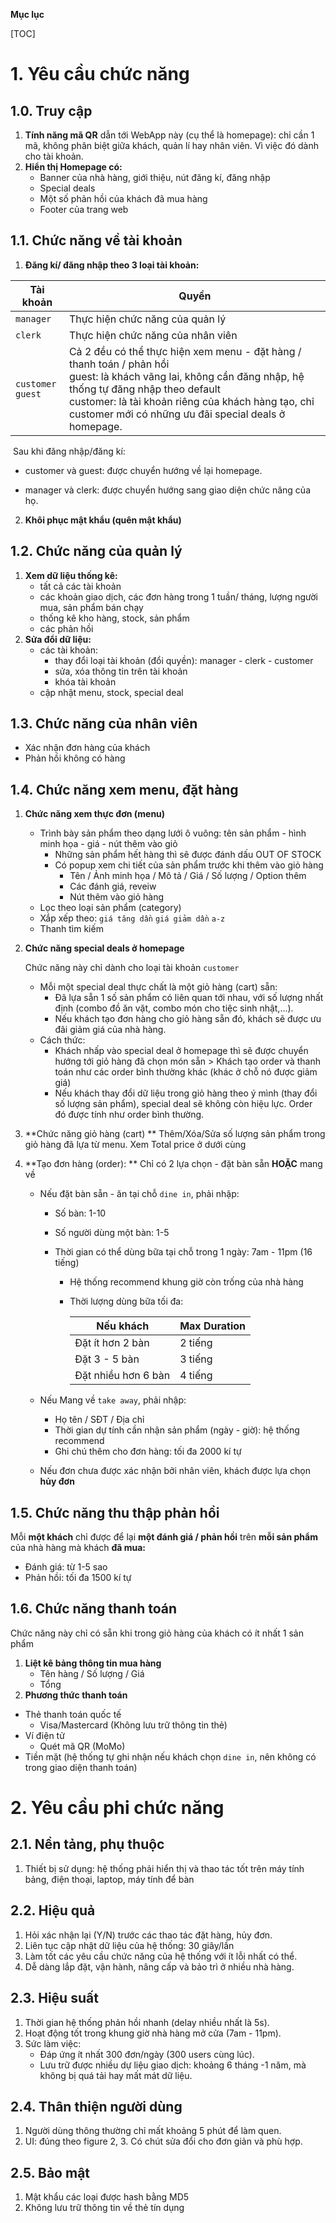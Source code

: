 **Mục lục**

[TOC]

# 1. Yêu cầu chức năng

## 1.0. Truy cập

1. **Tính năng mã QR** dẫn tới WebApp này (cụ thể là homepage): chỉ cần 1 mã, không phân biệt giữa khách, quản lí hay nhân viên. Vì việc đó dành cho tài khoản.
2. **Hiển thị Homepage có:**
   - Banner của nhà hàng, giới thiệu, nút đăng kí, đăng nhập
   - Special deals 
   - Một số phản hồi của khách đã mua hàng
   - Footer của trang web

## 1.1. Chức năng về tài khoản

1. **Đăng kí/ đăng nhập theo 3 loại tài khoản:**

| Tài khoản               | Quyền                                                        |
| ----------------------- | ------------------------------------------------------------ |
| `manager`               | Thực hiện chức năng của quản lý                              |
| `clerk`                 | Thực hiện chức năng của nhân viên                            |
| `customer` <br> `guest` | Cả 2 đều có thể thực hiện xem menu - đặt hàng / thanh toán / phản hồi <br>guest: là khách vãng lai, không cần đăng nhập, hệ thống tự đăng nhập theo default <br>customer: là tài khoản riêng của khách hàng tạo, chỉ customer mới có những ưu đãi special deals ở homepage. |

​	Sau khi đăng nhập/đăng kí:

- customer và guest: được chuyển hướng về lại homepage.

- manager và clerk: được chuyển hướng sang giao diện chức năng của họ.



2. **Khôi phục mật khẩu (quên mật khẩu)**

## 1.2. Chức năng của quản lý

1. **Xem dữ liệu thống kê:** 
   - tất cả các tài khoản
   - các khoản giao dịch, các đơn hàng trong 1 tuần/ tháng, lượng người mua, sản phẩm bán chạy
   - thống kê kho hàng, stock, sản phẩm
   - các phản hồi
2. **Sửa đổi dữ liệu:** 
   - các tài khoản: 
     - thay đổi loại tài khoản (đổi quyền): manager - clerk - customer
     - sửa, xóa thông tin trên tài khoản
     - khóa tài khoản
   - cập nhật menu, stock, special deal

## 1.3. Chức năng của nhân viên

- Xác nhận đơn hàng của khách
- Phản hồi không có hàng

## 1.4. Chức năng xem menu, đặt hàng

1. **Chức năng xem thực đơn (menu)**
  
   - Trình bày sản phẩm theo dạng lưới ô vuông: tên sản phẩm - hình minh họa - giá - nút thêm vào giỏ
     - Những sản phẩm hết hàng thì sẽ được đánh dấu OUT OF STOCK
     - Có popup xem chi tiết của sản phẩm trước khi thêm vào giỏ hàng
       - Tên  / Ảnh minh họa / Mô tả / Giá / Số lượng / Option thêm
       - Các đánh giá, reveiw
       - Nút thêm vào giỏ hàng
   - Lọc theo loại sản phẩm (category)
   - Xắp xếp theo: `giá tăng dần`  `giá giảm dần`  `a-z`
   - Thanh tìm kiếm
   
2. **Chức năng special deals ở homepage**

   Chức năng này chỉ dành cho loại tài khoản `customer`

   - Mỗi một special deal thực chất là một giỏ hàng (cart) sẵn:
      - Đã lựa sẵn 1 số sản phẩm có liên quan tới nhau, với số lượng nhất định (combo đồ ăn vặt, combo món cho tiệc sinh nhật,...).
      - Nếu khách tạo đơn hàng cho giỏ hàng sẵn đó, khách sẽ được ưu đãi giảm giá của nhà hàng.
   - Cách thức: 
      - Khách nhấp vào special deal ở homepage thì sẽ được chuyển hướng tới giỏ hàng đã chọn món sẵn > Khách tạo order và thanh toán như các order bình thường khác (khác ở chỗ nó được giảm giá)
      - Nếu khách thay đổi dữ liệu trong giỏ hàng theo ý mình (thay đổi số lượng sản phẩm), special deal sẽ không còn hiệu lực. Order đó được tính như order bình thường.

3. **Chức năng giỏ hàng (cart)   **
   Thêm/Xóa/Sửa số lượng sản phẩm trong giỏ hàng đã lựa từ menu.
   Xem Total price ở dưới cùng

4. **Tạo đơn hàng (order): **
   Chỉ có 2 lựa chọn -  đặt bàn sẵn **HOẶC** mang về

   - Nếu đặt bàn sẵn - ăn tại chỗ `dine in`, phải nhập:

      - Số bàn: 1-10

      - Số người dùng một bàn: 1-5

      - Thời gian có thể dùng bữa tại chỗ trong 1 ngày: 7am - 11pm (16 tiếng)

         - Hệ thống recommend khung giờ còn trống của nhà hàng

         - Thời lượng dùng bữa tối đa: 

            | Nếu khách           | Max Duration |
            | ------------------- | ------------ |
            | Đặt ít hơn 2 bàn    | 2 tiếng      |
            | Đặt 3 - 5 bàn       | 3 tiếng      |
            | Đặt nhiều hơn 6 bàn | 4 tiếng      |

   - Nếu Mang về `take away`, phải nhập:
     - Họ tên / SĐT / Địa chỉ 
     - Thời gian dự tính cần nhận sản phẩm (ngày - giờ): hệ thống recommend
     - Ghi chú thêm cho đơn hàng: tối đa 2000 kí tự
     
   - Nếu đơn chưa được xác nhận bởi nhân viên, khách được lựa chọn **hủy đơn**

## 1.5. Chức năng thu thập phản hồi

Mỗi **một khách** chỉ được để lại **một đánh giá / phản hồi** trên **mỗi sản phẩm** của nhà hàng mà khách **đã mua:**

- Đánh giá: từ 1-5 sao
- Phản hồi: tối đa 1500 kí tự

## 1.6. Chức năng thanh toán

Chức năng này chỉ có sẵn khi trong giỏ hàng của khách có ít nhất 1 sản phẩm

1. **Liệt kê bảng thông tin mua hàng**
   - Tên hàng / Số lượng / Giá
   - Tổng
2. **Phương thức thanh toán**

- Thẻ thanh toán quốc tế
  - Visa/Mastercard (Không lưu trữ thông tin thẻ)
- Ví điện tử
  - Quét mã QR (MoMo)
- Tiền mặt (hệ thống tự ghi nhận nếu khách chọn `dine in`, nên không có trong giao diện thanh toán)

# 2. Yêu cầu phi chức năng

## 2.1. Nền tảng, phụ thuộc

1. Thiết bị sử dụng: hệ thống phải hiển thị và thao tác tốt trên máy tính bảng, điện thoại, laptop, máy tính để bàn

## 2.2. Hiệu quả

1. Hỏi xác nhận lại (Y/N) trước các thao tác đặt hàng, hủy đơn.
2. Liên tục cập nhật dữ liệu của hệ thống: 30 giây/lần
3. Làm tốt các yêu cầu chức năng của hệ thống với ít lỗi nhất có thể.
4. Dễ dàng lắp đặt, vận hành, nâng cấp và bảo trì ở nhiều nhà hàng.

## 2.3. Hiệu suất

1. Thời gian hệ thống phản hồi nhanh (delay nhiều nhất là 5s).
2. Hoạt động tốt trong khung giờ nhà hàng mở cửa (7am - 11pm).
3. Sức làm việc: 
   - Đáp ứng ít nhất 300 đơn/ngày (300 users cùng lúc).
   - Lưu trữ được nhiều dự liệu giao dịch: khoảng 6 tháng -1 năm, mà không bị quá tải hay mất mát dữ liệu.

## 2.4. Thân thiện người dùng

1. Người dùng thông thường chỉ mất khoảng 5 phút để làm quen.
2. UI: đúng theo figure 2, 3. Có chút sửa đổi cho đơn giản và phù hợp.

## 2.5. Bảo mật

1. Mật khẩu các loại được hash bằng MD5
2. Không lưu trữ thông tin về thẻ tín dụng

